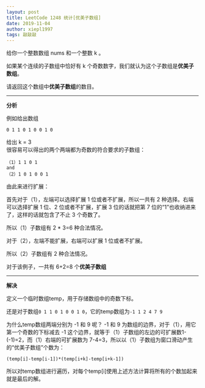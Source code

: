```yaml
---
layout: post
title: LeetCode 1248 统计[优美子数组]
date: 2019-11-04
author: xiepl1997
tags: 敲敲敲
---
```


给你一个整数数组 nums 和一个整数 k 。  

如果某个连续的子数组中恰好有 k 个奇数数字，我们就认为这个子数组是**优美子数组**。  

请返回这个数组中**优美子数组**的数目。

***
**分析**  

例如给出数组
```
0 1 1 0 1 0 0 1 0
```
给出 k = 3  
很容易可以得出的两个两端都为奇数的符合要求的子数组：
```
（1）1 1 0 1
and
（2）1 0 1 0 0 1
```
由此来进行扩展：  

首先对于（1），左端可以选择扩展 1 位或者不扩展，所以一共有 2 种选择。右端可以选择扩展 1 位、2 位或者不扩展，扩展 3 位的话就把第 7 位的“1”也收纳进来了，这样的话就包含了不止 3 个奇数了。  

所以（1）子数组有 2 * 3=6 种合法情况。  

对于（2），左端不能扩展，右端可以扩展 1 位或者不扩展。  

所以（2）子数组有 2 种合法情况。  

对于该例子，一共有 6+2=8 个**优美子数组**  

***
**解决**

定义一个临时数组temp，用于存储数组中的奇数下标。  

还是对于数组`0 1 1 0 1 0 0 1 0`，它的temp数组为`-1 1 2 4 7 9`  

为什么temp数组两端分别为 -1 和 9 呢？ -1 和 9 为数组的边界，对于（1），用它第一个奇数的下标减去 -1 这个边界，就等于（1）子数组的左边的可扩展数1-(-1)=2，而（1）右端的可扩展数为 7-4=3，所以以（1）子数组为窗口滑动产生的“优美子数组”个数为：
```
(temp[i]-temp[i-1])*(temp[i+k]-temp[i+k-1])
```

所以对temp数组进行遍历，对每个temp[i]使用上述方法计算将所有的个数加起来就是最后的解。

